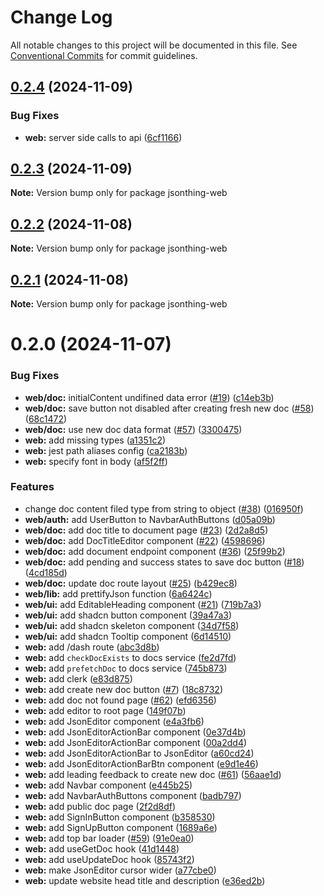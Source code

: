 # Change Log

All notable changes to this project will be documented in this file.
See [Conventional Commits](https://conventionalcommits.org) for commit guidelines.

## [0.2.4](https://github.com/lharti/jsonthing/compare/jsonthing-web@0.2.3...jsonthing-web@0.2.4) (2024-11-09)


### Bug Fixes

* **web:** server side calls to api ([6cf1166](https://github.com/lharti/jsonthing/commit/6cf1166c555c148d039a758bf02c9c342d7b76e7))





## [0.2.3](https://github.com/lharti/jsonthing/compare/jsonthing-web@0.2.2...jsonthing-web@0.2.3) (2024-11-09)

**Note:** Version bump only for package jsonthing-web





## [0.2.2](https://github.com/lharti/jsonthing/compare/jsonthing-web@0.2.1...jsonthing-web@0.2.2) (2024-11-08)

**Note:** Version bump only for package jsonthing-web





## [0.2.1](https://github.com/lharti/jsonthing/compare/jsonthing-web@0.2.0...jsonthing-web@0.2.1) (2024-11-08)

**Note:** Version bump only for package jsonthing-web





# 0.2.0 (2024-11-07)


### Bug Fixes

* **web/doc:** initialContent undifined data error ([#19](https://github.com/lharti/jsonthing/issues/19)) ([c14eb3b](https://github.com/lharti/jsonthing/commit/c14eb3b91025b199e184d9eac34a0e7655b15ef0))
* **web/doc:** save button not disabled after creating fresh new doc ([#58](https://github.com/lharti/jsonthing/issues/58)) ([68c1472](https://github.com/lharti/jsonthing/commit/68c14722d056fdfb1473f27ad820fb1de2acab2a))
* **web/doc:** use new doc data format ([#57](https://github.com/lharti/jsonthing/issues/57)) ([3300475](https://github.com/lharti/jsonthing/commit/330047500755b6b8e74b1c3c4e061909fe240057))
* **web:** add missing types ([a1351c2](https://github.com/lharti/jsonthing/commit/a1351c2ceddd0e4cda38fc30464afbf369db63f3))
* **web:** jest path aliases config ([ca2183b](https://github.com/lharti/jsonthing/commit/ca2183b8f02f15deaa5c034acc895665d1262126))
* **web:** specify font in body ([af5f2ff](https://github.com/lharti/jsonthing/commit/af5f2ff9f2662c28e60d8410755cc3aad832a546))


### Features

* change doc content filed type from string to object ([#38](https://github.com/lharti/jsonthing/issues/38)) ([016950f](https://github.com/lharti/jsonthing/commit/016950f2cbc0e36bfc574301127ce68aba51b69f))
* **web/auth:** add UserButton to NavbarAuthButtons ([d05a09b](https://github.com/lharti/jsonthing/commit/d05a09b3f477979dd87d69ba903b34991755e21a))
* **web/doc:** add doc title to document page ([#23](https://github.com/lharti/jsonthing/issues/23)) ([2d2a8d5](https://github.com/lharti/jsonthing/commit/2d2a8d5c45ca0afcccbcd674476edb48b363bf1b))
* **web/doc:** add DocTitleEditor component ([#22](https://github.com/lharti/jsonthing/issues/22)) ([4598696](https://github.com/lharti/jsonthing/commit/459869662de638525493630368d612488065ecb0))
* **web/doc:** add document endpoint component ([#36](https://github.com/lharti/jsonthing/issues/36)) ([25f99b2](https://github.com/lharti/jsonthing/commit/25f99b2cee187ecf478eb3fbe67bb2e4da3633ef))
* **web/doc:** add pending and success states to save doc button ([#18](https://github.com/lharti/jsonthing/issues/18)) ([4cd185d](https://github.com/lharti/jsonthing/commit/4cd185da05cbef989bcffc44ac9db1de8dad58d3))
* **web/doc:** update doc route layout ([#25](https://github.com/lharti/jsonthing/issues/25)) ([b429ec8](https://github.com/lharti/jsonthing/commit/b429ec8d1ea6bde6bd6f7d6694673e67cc128266))
* **web/lib:** add prettifyJson function ([6a6424c](https://github.com/lharti/jsonthing/commit/6a6424c93f7e8235fd29832e4a4f9f1f7118a82d))
* **web/ui:** add EditableHeading component ([#21](https://github.com/lharti/jsonthing/issues/21)) ([719b7a3](https://github.com/lharti/jsonthing/commit/719b7a33eb98e87de3bf928b5c729cccd3bf9ce1))
* **web/ui:** add shadcn button component ([39a47a3](https://github.com/lharti/jsonthing/commit/39a47a3f5e7d4fb25e8f757a513a7ef1141a953e))
* **web/ui:** add shadcn skeleton component ([34d7f58](https://github.com/lharti/jsonthing/commit/34d7f589c41729a4b508f989165e2c5062cfec23))
* **web/ui:** add shadcn Tooltip component ([6d14510](https://github.com/lharti/jsonthing/commit/6d14510b20ec67bf0ee2a09350fedf26d5fe4c85))
* **web:** add /dash route ([abc3d8b](https://github.com/lharti/jsonthing/commit/abc3d8b439d763d4faa8b4edca3aaa6908085b07))
* **web:** add `checkDocExists` to docs service ([fe2d7fd](https://github.com/lharti/jsonthing/commit/fe2d7fd6823576691e77680c3bb1fface6c1febf))
* **web:** add `prefetchDoc` to docs service ([745b873](https://github.com/lharti/jsonthing/commit/745b87373f3f94490177aa1315a0141619118d9b))
* **web:** add clerk ([e83d875](https://github.com/lharti/jsonthing/commit/e83d875513c2c4f12ada865931fcfff286bee8fd))
* **web:** add create new doc button ([#7](https://github.com/lharti/jsonthing/issues/7)) ([18c8732](https://github.com/lharti/jsonthing/commit/18c8732359fc906d1fed464276362107cb44301d))
* **web:** add doc not found page ([#62](https://github.com/lharti/jsonthing/issues/62)) ([efd6356](https://github.com/lharti/jsonthing/commit/efd63560139d95908b5d9667f83591835d9f9a04))
* **web:** add editor to root page ([149f07b](https://github.com/lharti/jsonthing/commit/149f07bc5659d89311277e969d13830a71891fdd))
* **web:** add JsonEditor component ([e4a3fb6](https://github.com/lharti/jsonthing/commit/e4a3fb6425490487956ad267846299261f96a748))
* **web:** add JsonEditorActionBar component ([0e37d4b](https://github.com/lharti/jsonthing/commit/0e37d4b696a444523c66900aef3996adbc930196))
* **web:** add JsonEditorActionBar component ([00a2dd4](https://github.com/lharti/jsonthing/commit/00a2dd4557eea47d363dd88c4f41ff4a042abf31))
* **web:** add JsonEditorActionBar to JsonEditor ([a60cd24](https://github.com/lharti/jsonthing/commit/a60cd245058175a62e8030bf322aee5b0c26ac88))
* **web:** add JsonEditorActionBarBtn component ([e9d1e46](https://github.com/lharti/jsonthing/commit/e9d1e463dae1905af66ce0dd38d41f1fecbf261b))
* **web:** add leading feedback to create new doc ([#61](https://github.com/lharti/jsonthing/issues/61)) ([56aae1d](https://github.com/lharti/jsonthing/commit/56aae1dcfb80b99de1e511c416efb37e64c61daf))
* **web:** add Navbar component ([e445b25](https://github.com/lharti/jsonthing/commit/e445b258968a7242007704b49e28bbfba3874b2e))
* **web:** add NavbarAuthButtons component ([badb797](https://github.com/lharti/jsonthing/commit/badb7971351c7e467fb4db4fad77703ee8156dd5))
* **web:** add public doc page ([2f2d8df](https://github.com/lharti/jsonthing/commit/2f2d8dfc14c4d714721252a32c81102519eb1bef))
* **web:** add SignInButton component ([b358530](https://github.com/lharti/jsonthing/commit/b358530a3896873c1bd5c8ad196b0cb330472976))
* **web:** add SignUpButton component ([1689a6e](https://github.com/lharti/jsonthing/commit/1689a6e6f776acee02d3a0fdbd7c243d29c2c69c))
* **web:** add top bar loader ([#59](https://github.com/lharti/jsonthing/issues/59)) ([91e0ea0](https://github.com/lharti/jsonthing/commit/91e0ea0538f969291269b5b2801662f201497dd1))
* **web:** add useGetDoc hook ([41d1448](https://github.com/lharti/jsonthing/commit/41d14482c9a43aa79e543df0789ba8ee6a72150c))
* **web:** add useUpdateDoc hook ([85743f2](https://github.com/lharti/jsonthing/commit/85743f238c9cfaef14d2fad675d45221406c336a))
* **web:** make JsonEditor cursor wider ([a77cbe0](https://github.com/lharti/jsonthing/commit/a77cbe0578a3a22d542d0838bf0e414ef9122c44))
* **web:** update website head title and description ([e36ed2b](https://github.com/lharti/jsonthing/commit/e36ed2b3e1073f89bb666c4e60e3cb8599e6e55c))
